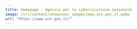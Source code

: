 ```yaml
---
title: Homepage - Agenzia per la cybersicurezza nazionale
image: /src/content/showcase/_images/www.acn.gov.it.webp
url: "https://www.acn.gov.it/"
---
```

